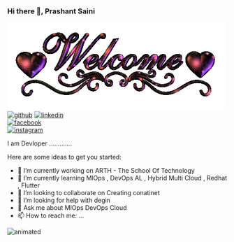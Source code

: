 ### Hi there 👋, Prashant Saini
![Header](https://raw.githubusercontent.com/prashantsaini25/prashantsaini25/master/animated-welcome-image-0291.gif )
[<img src='https://cdn.jsdelivr.net/npm/simple-icons@3.0.1/icons/github.svg' alt='github' height='40'>](https://github.com/prashantsaini25) 
 [<img src='https://cdn.jsdelivr.net/npm/simple-icons@3.0.1/icons/linkedin.svg' alt='linkedin' height='40'>](https://www.linkedin.com/in/https://www.linkedin.com/in/prashant-saini-2845b015a//)  
[<img src='https://cdn.jsdelivr.net/npm/simple-icons@3.0.1/icons/facebook.svg' alt='facebook' height='40'>](https://www.facebook.com/https://www.facebook.com/prashant.saine.5)  
[<img src='https://cdn.jsdelivr.net/npm/simple-icons@3.0.1/icons/instagram.svg' alt='instagram' height='40'>](https://www.instagram.com/https://www.instagram.com/princeprashantsaini//)  



I am Devloper .............



Here are some ideas to get you started:

- 🔭 I’m currently working on ARTH - The School Of Technology 
- 🌱 I’m currently learning MlOps , DevOps AL , Hybrid Multi Cloud , Redhat , Flutter 
- 👯 I’m looking to collaborate on Creating conatinet 
- 🤔 I’m looking for help with degin 
- 💬 Ask me about MlOps DevOps Cloud
- 📫 How to reach me: ...
<!-- - 😄 Pronouns: ...
- ⚡ Fun fact: ... -->
<img src ="https://github-readme-stats.vercel.app/api?username=prashantsaini25&&show_icons=true&title_color=ffffff&icon_color=bb2acf&text_color=daf7dc&bg_color=151515"  alt="animated" />
